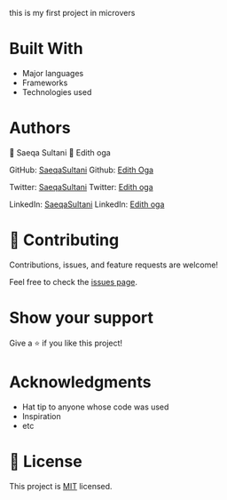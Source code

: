 
this is my first project in microvers

# Built With
- Major languages
- Frameworks
- Technologies used

# Authors

👤 Saeqa Sultani
👤 Edith oga

GitHub: [SaeqaSultani](https://github.com/SaeqaSultani)
Github: [Edith Oga](https://github.com/vigehi)

Twitter: [SaeqaSultani](https://twitter.com/SaeqaSultani)
Twitter: [Edith oga](https://twitter.com/Termux21853381)

LinkedIn: [SaeqaSultani](https://www.linkedin.com/in/saeqa-sultani-b41493187/)
LinkedIn: [Edith oga](https://www.linkedin.com/in/edith-oga-5708801b8/)

# 🤝 Contributing
Contributions, issues, and feature requests are welcome!

Feel free to check the [issues page](https://github.com/SaeqaSultani/Bootstrap-Collaboration/issues).

# Show your support
Give a ⭐️ if you like this project!

# Acknowledgments
- Hat tip to anyone whose code was used
- Inspiration
- etc
# 📝 License
This project is [MIT](https://github.com/SaeqaSultani/Bootstrap-Collaboration/blob/bootstrap/MIT.md) licensed.